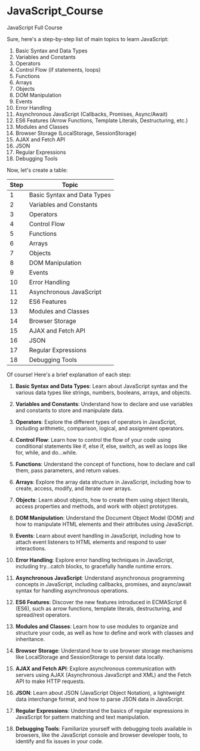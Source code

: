 # JavaScript_Course
JavaScript Full Course

Sure, here's a step-by-step list of main topics to learn JavaScript:

1. Basic Syntax and Data Types
2. Variables and Constants
3. Operators
4. Control Flow (if statements, loops)
5. Functions
6. Arrays
7. Objects
8. DOM Manipulation
9. Events
10. Error Handling
11. Asynchronous JavaScript (Callbacks, Promises, Async/Await)
12. ES6 Features (Arrow Functions, Template Literals, Destructuring, etc.)
13. Modules and Classes
14. Browser Storage (LocalStorage, SessionStorage)
15. AJAX and Fetch API
16. JSON
17. Regular Expressions
18. Debugging Tools

Now, let's create a table:

| Step | Topic                    |
|------|--------------------------|
| 1    | Basic Syntax and Data Types |
| 2    | Variables and Constants  |
| 3    | Operators                |
| 4    | Control Flow             |
| 5    | Functions                |
| 6    | Arrays                   |
| 7    | Objects                  |
| 8    | DOM Manipulation         |
| 9    | Events                   |
| 10   | Error Handling           |
| 11   | Asynchronous JavaScript |
| 12   | ES6 Features             |
| 13   | Modules and Classes      |
| 14   | Browser Storage          |
| 15   | AJAX and Fetch API       |
| 16   | JSON                     |
| 17   | Regular Expressions      |
| 18   | Debugging Tools          |

Of course! Here's a brief explanation of each step:

1. **Basic Syntax and Data Types**: Learn about JavaScript syntax and the various data types like strings, numbers, booleans, arrays, and objects.

2. **Variables and Constants**: Understand how to declare and use variables and constants to store and manipulate data.

3. **Operators**: Explore the different types of operators in JavaScript, including arithmetic, comparison, logical, and assignment operators.

4. **Control Flow**: Learn how to control the flow of your code using conditional statements like if, else if, else, switch, as well as loops like for, while, and do...while.

5. **Functions**: Understand the concept of functions, how to declare and call them, pass parameters, and return values.

6. **Arrays**: Explore the array data structure in JavaScript, including how to create, access, modify, and iterate over arrays.

7. **Objects**: Learn about objects, how to create them using object literals, access properties and methods, and work with object prototypes.

8. **DOM Manipulation**: Understand the Document Object Model (DOM) and how to manipulate HTML elements and their attributes using JavaScript.

9. **Events**: Learn about event handling in JavaScript, including how to attach event listeners to HTML elements and respond to user interactions.

10. **Error Handling**: Explore error handling techniques in JavaScript, including try...catch blocks, to gracefully handle runtime errors.

11. **Asynchronous JavaScript**: Understand asynchronous programming concepts in JavaScript, including callbacks, promises, and async/await syntax for handling asynchronous operations.

12. **ES6 Features**: Discover the new features introduced in ECMAScript 6 (ES6), such as arrow functions, template literals, destructuring, and spread/rest operators.

13. **Modules and Classes**: Learn how to use modules to organize and structure your code, as well as how to define and work with classes and inheritance.

14. **Browser Storage**: Understand how to use browser storage mechanisms like LocalStorage and SessionStorage to persist data locally.

15. **AJAX and Fetch API**: Explore asynchronous communication with servers using AJAX (Asynchronous JavaScript and XML) and the Fetch API to make HTTP requests.

16. **JSON**: Learn about JSON (JavaScript Object Notation), a lightweight data interchange format, and how to parse JSON data in JavaScript.

17. **Regular Expressions**: Understand the basics of regular expressions in JavaScript for pattern matching and text manipulation.

18. **Debugging Tools**: Familiarize yourself with debugging tools available in browsers, like the JavaScript console and browser developer tools, to identify and fix issues in your code.
